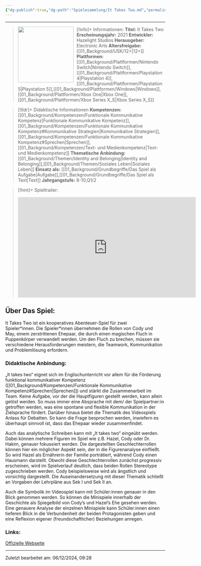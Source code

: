 ```yaml
---
{"dg-publish":true,"dg-path":"Spielesammlung/It Takes Two.md","permalink":"/spielesammlung/it-takes-two/","noteIcon":"1"}
---
```


---
>[!info]+ Informationen:
><img src="https://images.igdb.com/igdb/image/upload/t_cover_big/co2t97.webp" style="float:left;height:175px;padding-right:10px">**Titel:** It Takes Two
>**Erscheinungsjahr:** 2021
>**Entwickler:** Hazelight Studios
>**Herausgeber:** Electronic Arts
>**Altersfreigabe:** [[01_Background/USK/12+\|12+]]
>**Plattformen:** [[01_Background/Plattformen/Nintendo Switch\|Nintendo Switch]],[[01_Background/Plattformen/Playstation 4\|Playstation 4]],[[01_Background/Plattformen/Playstation 5\|Playstation 5]],[[01_Background/Plattformen/Windows\|Windows]],[[01_Background/Plattformen/Xbox One\|Xbox One]],[[01_Background/Plattformen/Xbox Series X_S\|Xbox Series X_S]]

>[!tldr]+ Didaktische Informationen
>**Kompetenzen:** [[01_Background/Kompetenzen/Funktionale Kommunikative Kompetenz\|Funktionale Kommunikative Kompetenz]],[[01_Background/Kompetenzen/Funktionale Kommunikative Kompetenz#Kommunikative Strategien\|Kommunikative Strategien]],[[01_Background/Kompetenzen/Funktionale Kommunikative Kompetenz#Sprechen\|Sprechen]],[[01_Background/Kompetenzen/Text- und Medienkompetenz\|Text- und Medienkompetenz]]
>**Thematische Anbindung:** [[01_Background/Themen/Identity and Belonging\|Identity and Belonging]],[[01_Background/Themen/Soziales Leben\|Soziales Leben]]
>**Einsatz als:** [[01_Background/Grundbegriffe/Das Spiel als Aufgabe\|Aufgabe]],[[01_Background/Grundbegriffe/Das Spiel als Text\|Text]]
>**Jahrgangstufe:** 8-10,Q1/2

>[!hint]+ Spieltrailer:
><iframe width="560" height="315" src="https://www.youtube.com/embed/ohClxMmNLQQ?si=VOPgusSUOEjrWYj0" title="YouTube video player" frameborder="0" allow="accelerometer; autoplay; clipboard-write; encrypted-media; gyroscope; picture-in-picture; web-share" referrerpolicy="strict-origin-when-cross-origin" allowfullscreen></iframe>


## Über Das Spiel:
It Takes Two ist ein kooperatives Abenteuer-Spiel für zwei Spieler\*innen. Die Spieler\*innen übernehmen die Rollen von Cody und May, einem zerstrittenen Ehepaar, die durch einen magischen Fluch in Puppenkörper verwandelt werden. Um den Fluch zu brechen, müssen sie verschiedene Herausforderungen meistern, die Teamwork, Kommunikation und Problemlösung erfordern.
### Didaktische Anbindung:

„It takes two“ eignet sich im Englischunterricht vor allem für die Förderung funktional kommunikativer Kompetenz ([[01_Background/Kompetenzen/Funktionale Kommunikative Kompetenz#Sprechen\|Sprechen]]) und stärkt die Zusammenarbeit im Team. Keine Aufgabe, vor der die Hauptfiguren gestellt werden, kann allein gelöst werden. So muss immer eine Absprache mit dem/ der Spielpartner:in getroffen werden, was eine spontane und flexible Kommunikation in der Zielsprache fördert. Darüber hinaus bietet die Thematik des Videospiels Anlass für Debatten. So kann die Frage besprochen werden, inwiefern es überhaupt sinnvoll ist, dass das Ehepaar wieder zusammenfindet.

Auch das analytische Schreiben kann mit „It takes two“ eingeübt werden. Dabei können mehrere Figuren im Spiel wie z.B. Hazel, Cody oder Dr. Hakim, genauer fokussiert werden. Die dargestellten Geschlechterrollen können hier ein möglicher Aspekt sein, der in die Figurenanalyse einfließt. So wird Hazel als Ernährerin der Familie porträtiert, während Cody einen Hausmann darstellt. Obwohl diese Geschlechterrollen zunächst progressiv erscheinen, wird im Spielverlauf deutlich, dass beiden Rollen Stereotype zugeschrieben werden. Cody beispielsweise wird als ängstlich und vorsichtig dargestellt. Die Auseinandersetzung mit dieser Thematik schließt an Vorgaben der Lehrpläne aus Sek I und Sek II an.

Auch die Symbolik im Videospiel kann mit Schüler:innen genauer in den Blick genommen werden. So können die Minispiele innerhalb der Geschichte als Spiegelbild von Cody’s und Hazel’s Ehe gesehen werden. Eine genauere Analyse der einzelnen Minispiele kann Schüler:innen einen tieferen Blick in die Verbundenheit der beiden Protagonisten geben und eine Reflexion eigener (freundschaftlicher) Beziehungen anregen.
### Links:
[Offizielle Webseite](https://www.hazelight.se/games/it-takes-two/)


---
Zuletzt bearbeitet am: 06/12/2024, 09:28